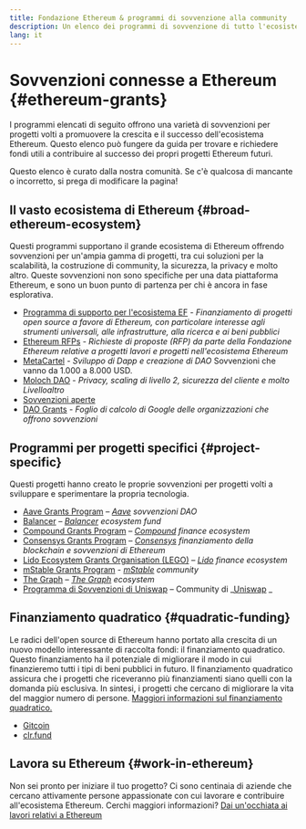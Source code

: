 ```yaml
---
title: Fondazione Ethereum & programmi di sovvenzione alla community
description: Un elenco dei programmi di sovvenzione di tutto l'ecosistema Ethereum.
lang: it
---
```


# Sovvenzioni connesse a Ethereum {#ethereum-grants}

I programmi elencati di seguito offrono una varietà di sovvenzioni per progetti volti a promuovere la crescita e il successo dell'ecosistema Ethereum. Questo elenco può fungere da guida per trovare e richiedere fondi utili a contribuire al successo dei propri progetti Ethereum futuri.

Questo elenco è curato dalla nostra comunità. Se c'è qualcosa di mancante o incorretto, si prega di modificare la pagina!

## Il vasto ecosistema di Ethereum {#broad-ethereum-ecosystem}

Questi programmi supportano il grande ecosistema di Ethereum offrendo sovvenzioni per un'ampia gamma di progetti, tra cui soluzioni per la scalabilità, la costruzione di community, la sicurezza, la privacy e molto altro. Queste sovvenzioni non sono specifiche per una data piattaforma Ethereum, e sono un buon punto di partenza per chi è ancora in fase esplorativa.

- [Programma di supporto per l'ecosistema EF](https://esp.ethereum.foundation) - _Finanziamento di progetti open source a favore di Ethereum, con particolare interesse agli strumenti universali, alle infrastrutture, alla ricerca e ai beni pubblici_
- [Ethereum RFPs](https://github.com/ethereum/requests-for-proposals) - _Richieste di proposte (RFP) da parte della Fondazione Ethereum relative a progetti lavori e progetti nell'ecosistema Ethereum_
- [MetaCartel](https://www.metacartel.org/grants/) - _Sviluppo di Dapp e creazione di DAO_ Sovvenzioni che vanno da 1.000 a 8.000 USD.
- [Moloch DAO](https://www.molochdao.com/) - _Privacy, scaling di livello 2, sicurezza del cliente e molto Livelloaltro_
- [Sovvenzioni aperte](https://opengrants.com/explore)
- [DAO Grants](https://docs.google.com/spreadsheets/d/1XHc-p_MHNRdjacc8uOEjtPoWL86olP4GyxAJOFO0zxY/edit#gid=0) - _Foglio di calcolo di Google delle organizzazioni che offrono sovvenzioni_

## Programmi per progetti specifici {#project-specific}

Questi progetti hanno creato le proprie sovvenzioni per progetti volti a sviluppare e sperimentare la propria tecnologia.

- [Aave Grants Program](https://aavegrants.org/) – _[Aave](https://aave.com/) sovvenzioni DAO_
- [Balancer](https://balancergrants.notion.site/Balancer-Community-Grants-23e562c5bc4347cd8304637bff0058e6) – _[Balancer](https://balancer.fi/) ecosystem fund_
- [Compound Grants Program](https://compoundgrants.org/) – _[Compound](https://compound.finance/) finance ecosystem_
- [Consensys Grants Program](https://consensys.net/grants/) – _[Consensys](https://consensys.net/) finanziamento della blockchain e sovvenzioni di Ethereum_
- [Lido Ecosystem Grants Organisation (LEGO)](https://lego.lido.fi/) – _[Lido](https://lido.fi/) finance ecosystem_
- [mStable Grants Program](https://docs.mstable.org/advanced/grants-program) - _[mStable](https://mstable.org/) community_
- [The Graph](https://airtable.com/shrdfvnFvVch3IOVm) – _[The Graph](https://thegraph.com/) ecosystem_
- [Programma di Sovvenzioni di Uniswap](https://www.unigrants.org/) – Community di _[Uniswap](https://uniswap.org/) _

## Finanziamento quadratico {#quadratic-funding}

Le radici dell'open source di Ethereum hanno portato alla crescita di un nuovo modello interessante di raccolta fondi: il finanziamento quadratico. Questo finanziamento ha il potenziale di migliorare il modo in cui finanzieremo tutti i tipi di beni pubblici in futuro. Il finanziamento quadratico assicura che i progetti che riceveranno più finanziamenti siano quelli con la domanda più esclusiva. In sintesi, i progetti che cercano di migliorare la vita del maggior numero di persone. [Maggiori informazioni sul finanziamento quadratico.](/defi/#quadratic-funding)

- [Gitcoin](https://gitcoin.co/grants)
- [clr.fund](https://clr.fund/)

## Lavora su Ethereum {#work-in-ethereum}

Non sei pronto per iniziare il tuo progetto? Ci sono centinaia di aziende che cercano attivamente persone appassionate con cui lavorare e contribuire all'ecosistema Ethereum. Cerchi maggiori informazioni? [Dai un'occhiata ai lavori relativi a Ethereum](/community/get-involved/#ethereum-jobs)
